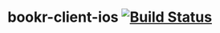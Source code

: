 bookr-client-ios  [![Build Status](https://travis-ci.org/romair/bookr-client-ios.png?branch=master)](https://travis-ci.org/romair/bookr-client-ios)
================
